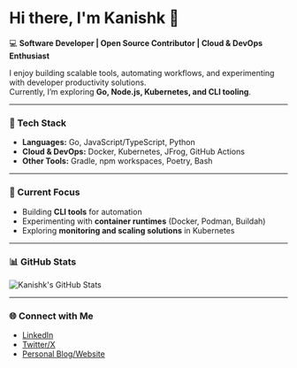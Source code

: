 # Hi there, I'm Kanishk 👋  

💻 **Software Developer | Open Source Contributor | Cloud & DevOps Enthusiast**  

I enjoy building scalable tools, automating workflows, and experimenting with developer productivity solutions.  
Currently, I’m exploring **Go, Node.js, Kubernetes, and CLI tooling**.  

---

### 🔧 Tech Stack
- **Languages:** Go, JavaScript/TypeScript, Python  
- **Cloud & DevOps:** Docker, Kubernetes, JFrog, GitHub Actions  
- **Other Tools:** Gradle, npm workspaces, Poetry, Bash  

---

### 📌 Current Focus
- Building **CLI tools** for automation  
- Experimenting with **container runtimes** (Docker, Podman, Buildah)  
- Exploring **monitoring and scaling solutions** in Kubernetes  

---

### 📊 GitHub Stats
![Kanishk's GitHub Stats](https://github-readme-stats.vercel.app/api?username=YOUR_GITHUB_USERNAME&show_icons=true&theme=radical)

---

### 🌐 Connect with Me
- [LinkedIn](https://linkedin.com/in/YOUR-LINKEDIN)  
- [Twitter/X](https://twitter.com/YOUR-TWITTER)  
- [Personal Blog/Website](https://your-website.com)  

